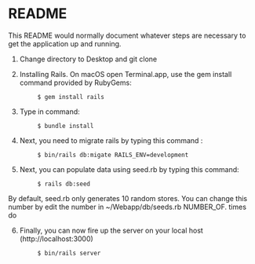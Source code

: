 # README

This README would normally document whatever steps are necessary to get the
application up and running.

1. Change directory to Desktop and git clone

2. Installing Rails. On macOS open Terminal.app, use the gem install command provided by RubyGems:

            $ gem install rails

3. Type in command:

            $ bundle install
            
4. Next, you need to migrate rails by typing this command :
            
            $ bin/rails db:migate RAILS_ENV=development 
            
5. Next, you can populate data using seed.rb by typing this command:

            $ rails db:seed
            
By default, seed.rb only generates 10 random stores. You can change this number by edit the number in ~/Webapp/db/seeds.rb
            NUMBER_OF. times do

6. Finally, you can now fire up the server on your local host (http://localhost:3000)

            $ bin/rails server 
    
    
